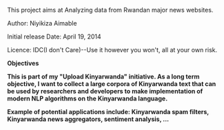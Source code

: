 This project aims at Analyzing data from Rwandan major news websites.

Author: Niyikiza Aimable

Initial release Date: April 19, 2014

Licence: IDC(I don't Care)--Use it however you won't, all at your own risk.

<b> Objectives

This is part of my "Upload Kinyarwanda" initiative. As a long term objective, I want to collect a large corpora of Kinyarwanda text that can be used by researchers and developers to make implementation of modern NLP algorithms on the Kinyarwanda language. 

Example of potential applications include: Kinyarwanda spam filters, Kinyarwanda news aggregators, sentiment analysis, ...



